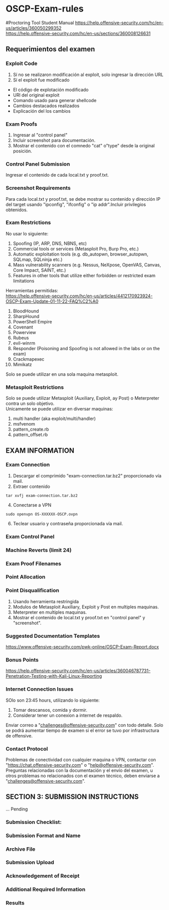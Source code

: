 # OSCP-Exam-rules

#Proctoring Tool Student Manual
https://help.offensive-security.com/hc/en-us/articles/360050299352 \
https://help.offensive-security.com/hc/en-us/sections/360008126631

## Requerimientos del examen
### Exploit Code
1. Sí no se realizaron modificación al exploit, solo ingresar la dirección URL
2. Sí el exploit fue modificado
- El código de explotación modificado
- URl del original exploit
- Comando usado para generar shellcode
- Cambios destacados realizados
- Explicación del los cambios

### Exam Proofs
1. Ingresar al "control panel"
2. Incluir screenshot para documentación.
3. Mostrar el contenido con el comnedo "cat" o"type" desde la original posición.

### Control Panel Submission
Ingresar el contenido de cada local.txt y proof.txt.

### Screenshot Requirements
Para cada local.txt y proof.txt, se debe mostrar su contenido y dirección IP del target usando "ipconfig", "ifconfig" o "ip addr".Incluir privilegios obtenidos.

### Exam Restrictions
No usar lo siguiente:
1. Spoofing (IP, ARP, DNS, NBNS, etc)
2. Commercial tools or services (Metasploit Pro, Burp Pro, etc.)
3. Automatic exploitation tools (e.g. db_autopwn, browser_autopwn, SQLmap, SQLninja etc.)
4. Mass vulnerability scanners (e.g. Nessus, NeXpose, OpenVAS, Canvas, Core Impact, SAINT, etc.)
5. Features in other tools that utilize either forbidden or restricted exam limitations

Herramientas permitidas: \
https://help.offensive-security.com/hc/en-us/articles/4412170923924-OSCP-Exam-Update-01-11-22-FAQ%C2%A0

1. BloodHound
2. SharpHound
3. PowerShell Empire
4. Covenant 
5. Powerview
6. Rubeus
7. evil-winrm
8. Responder (Poisoning and Spoofing is not allowed in the labs or on the exam)
9. Crackmapexec
10. Mimikatz

Solo se puede utilizar en una sola maquina metasploit.

### Metasploit Restrictions
Solo se puede utilizar Metasploit (Auxiliary, Exploit, ay Post)  o Meterpreter contra un solo objetivo. \
Unicamente se puede utilizar en diversar maquinas:
1. multi handler (aka exploit/multi/handler)
2. msfvenom
3. pattern_create.rb
4. pattern_offset.rb

## EXAM INFORMATION
### Exam Connection
1. Descargar el comprimido "exam-connection.tar.bz2" proporcionado vía mail.
2. Extraer contenido
```
tar xvfj exam-connection.tar.bz2
```
4. Conectarse a VPN
```
sudo openvpn OS-XXXXXX-OSCP.ovpn 
```
6. Teclear usuario y contraseña proporcionada vía mail.

### Exam Control Panel
### Machine Reverts (limit 24)
### Exam Proof Filenames
### Point Allocation
### Point Disqualification
1. Usando herramienta restringida
2. Modulos de Metasploit Auxiliary, Exploit y Post en multiples maquinas.
3. Meterpreter en multiples maquinas.
4. Mostrar el contenido de local.txt y proof.txt en "control panel" y "screenshot".
### Suggested Documentation Templates
https://www.offensive-security.com/pwk-online/OSCP-Exam-Report.docx
### Bonus Points
https://help.offensive-security.com/hc/en-us/articles/360046787731-Penetration-Testing-with-Kali-Linux-Reporting

### Internet Connection Issues
SOlo son 23:45 hours, utilizando lo siguiente:
1. Tomar descansos, comida y dormir.
2. Considerar tener un conexion a internet de respaldo.

Enviar correo a "challenges@offensive-security.com" con todo detalle.
Solo se podrá aumentar tiempo de examen si el error se tuvo por infrastructura de offensive.

### Contact Protocol
Problemas de conectividad con cualquier maquina o VPN, contactar con "https://chat.offensive-security.com" o  "help@offensive-security.com". \
Preguntas relacionadas con la documentación y el envío del examen, u otros problemas no relacionados con el examen técnico, deben enviarse a "challenges@offensive-security.com".


## SECTION 3: SUBMISSION INSTRUCTIONS
... Pending
### Submission Checklist:
### Submission Format and Name
### Archive File
### Submission Upload
### Acknowledgement of Receipt
### Additional Required Information
### Results


